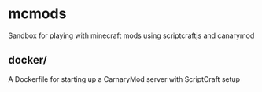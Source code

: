 # mcmods
Sandbox for playing with minecraft mods using scriptcraftjs and canarymod

## docker/
A Dockerfile for starting up a CarnaryMod server with ScriptCraft setup
